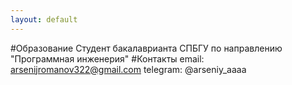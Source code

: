 ```yaml
---
layout: default
---
```

#Образование
Студент бакалаврианта СПБГУ по направлению "Программная инженерия"
#Контакты
email: arsenijromanov322@gmail.com
telegram: @arseniy_aaaa